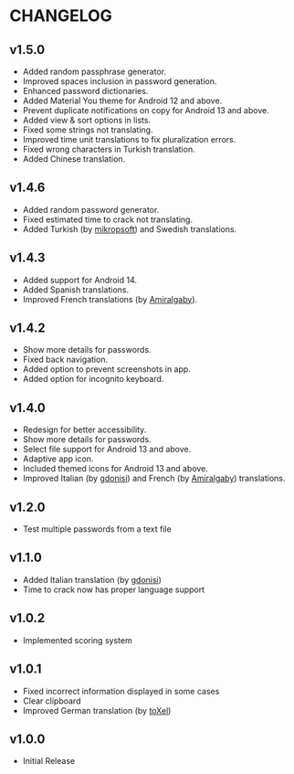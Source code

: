 # CHANGELOG


## v1.5.0
- Added random passphrase generator.
- Improved spaces inclusion in password generation.
- Enhanced password dictionaries.
- Added Material You theme for Android 12 and above.
- Prevent duplicate notifications on copy for Android 13 and above.
- Added view & sort options in lists.
- Fixed some strings not translating.
- Improved time unit translations to fix pluralization errors.
- Fixed wrong characters in Turkish translation.
- Added Chinese translation.


## v1.4.6
- Added random password generator.
- Fixed estimated time to crack not translating.
- Added Turkish (by [mikropsoft](https://github.com/mikropsoft)) and Swedish translations.


## v1.4.3
- Added support for Android 14.
- Added Spanish translations.
- Improved French translations (by [Amiralgaby](https://github.com/Amiralgaby)).


## v1.4.2
- Show more details for passwords.
- Fixed back navigation.
- Added option to prevent screenshots in app.
- Added option for incognito keyboard.


## v1.4.0
- Redesign for better accessibility.
- Show more details for passwords.
- Select file support for Android 13 and above.
- Adaptive app icon.
- Included themed icons for Android 13 and above.
- Improved Italian (by [gdonisi](https://github.com/gdonisi)) and French (by [Amiralgaby](https://github.com/Amiralgaby)) translations.


## v1.2.0
- Test multiple passwords from a text file


## v1.1.0
- Added Italian translation (by [gdonisi](https://github.com/gdonisi))
- Time to crack now has proper language support


## v1.0.2
- Implemented scoring system


## v1.0.1
- Fixed incorrect information displayed in some cases
- Clear clipboard
- Improved German translation (by [toXel](https://github.com/toXel))


## v1.0.0
- Initial Release
